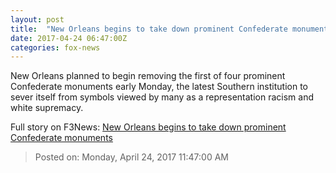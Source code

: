 ```yaml
---
layout: post
title:  "New Orleans begins to take down prominent Confederate monuments"
date: 2017-04-24 06:47:00Z
categories: fox-news
---
```


New Orleans planned to begin removing the first of four prominent Confederate monuments early Monday, the latest Southern institution to sever itself from symbols viewed by many as a representation racism and white supremacy.


Full story on F3News: [New Orleans begins to take down prominent Confederate monuments](http://www.f3nws.com/n/kuvJx)

> Posted on: Monday, April 24, 2017 11:47:00 AM
